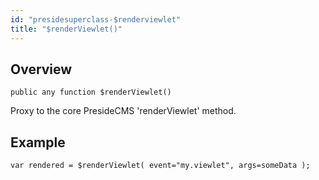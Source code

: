 ```yaml
---
id: "presidesuperclass-$renderviewlet"
title: "$renderViewlet()"
---
```



## Overview




```luceescript
public any function $renderViewlet()
```

Proxy to the core PresideCMS 'renderViewlet' method.


## Example


```luceescript
var rendered = $renderViewlet( event="my.viewlet", args=someData );
```

